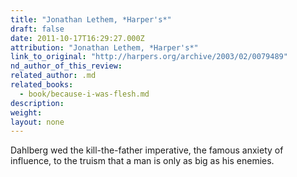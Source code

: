 ```yaml
---
title: "Jonathan Lethem, *Harper's*"
draft: false
date: 2011-10-17T16:29:27.000Z
attribution: "Jonathan Lethem, *Harper's*"
link_to_original: "http://harpers.org/archive/2003/02/0079489"
nd_author_of_this_review:
related_author: .md
related_books:
  - book/because-i-was-flesh.md
description:
weight:
layout: none
---
```

Dahlberg wed the kill-the-father imperative, the famous anxiety of influence, to the truism that a man is only as big as his enemies.

